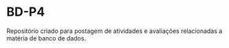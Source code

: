# BD-P4

Repositório criado para postagem de atividades e avaliações relacionadas a matéria de banco de dados.
